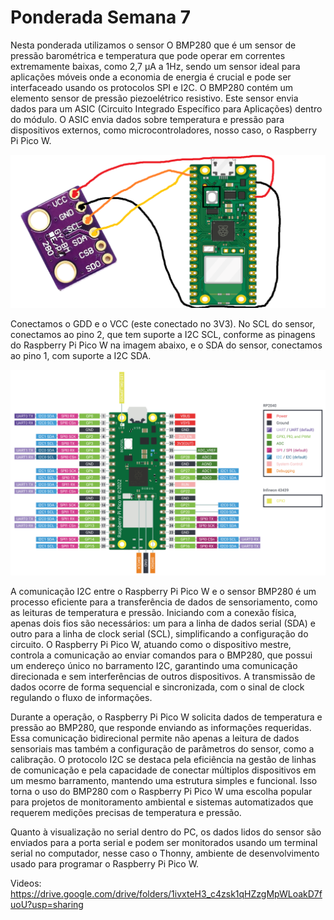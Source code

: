 # Ponderada Semana 7
Nesta ponderada utilizamos o sensor O BMP280 que é um sensor de pressão barométrica e temperatura que pode operar em correntes extremamente baixas, como 2,7 µA a 1Hz, sendo um sensor ideal para aplicações móveis onde a economia de energia é crucial e pode ser interfaceado usando os protocolos SPI e I2C. O BMP280 contém um elemento sensor de pressão piezoelétrico resistivo. Este sensor envia dados para um ASIC (Circuito Integrado Específico para Aplicações) dentro do módulo. O ASIC envia dados sobre temperatura e pressão para dispositivos externos, como microcontroladores, nosso caso, o Raspberry Pi Pico W.

![imagem - diagrama](./diagrama.png)

Conectamos o GDD e o VCC (este conectado no 3V3). No SCL do sensor, conectamos ao pino 2, que tem suporte a I2C SCL, conforme as pinagens do Raspberry Pi Pico W na imagem abaixo, e o SDA do sensor, conectamos ao pino 1, com suporte a I2C SDA.

![imagem - pinagem](./pinagem.png)

A comunicação I2C entre o Raspberry Pi Pico W e o sensor BMP280 é um processo eficiente para a transferência de dados de sensoriamento, como as leituras de temperatura e pressão. Iniciando com a conexão física, apenas dois fios são necessários: um para a linha de dados serial (SDA) e outro para a linha de clock serial (SCL), simplificando a configuração do circuito. O Raspberry Pi Pico W, atuando como o dispositivo mestre, controla a comunicação ao enviar comandos para o BMP280, que possui um endereço único no barramento I2C, garantindo uma comunicação direcionada e sem interferências de outros dispositivos. A transmissão de dados ocorre de forma sequencial e sincronizada, com o sinal de clock regulando o fluxo de informações.

Durante a operação, o Raspberry Pi Pico W solicita dados de temperatura e pressão ao BMP280, que responde enviando as informações requeridas. Essa comunicação bidirecional permite não apenas a leitura de dados sensoriais mas também a configuração de parâmetros do sensor, como a calibração. O protocolo I2C se destaca pela eficiência na gestão de linhas de comunicação e pela capacidade de conectar múltiplos dispositivos em um mesmo barramento, mantendo uma estrutura simples e funcional. Isso torna o uso do BMP280 com o Raspberry Pi Pico W uma escolha popular para projetos de monitoramento ambiental e sistemas automatizados que requerem medições precisas de temperatura e pressão.

Quanto à visualização no serial dentro do PC, os dados lidos do sensor são enviados para a porta serial e podem ser monitorados usando um terminal serial no computador, nesse caso o Thonny, ambiente de desenvolvimento usado para programar o Raspberry Pi Pico W.


Videos: https://drive.google.com/drive/folders/1ivxteH3_c4zsk1qHZzgMpWLoakD7fuoU?usp=sharing
